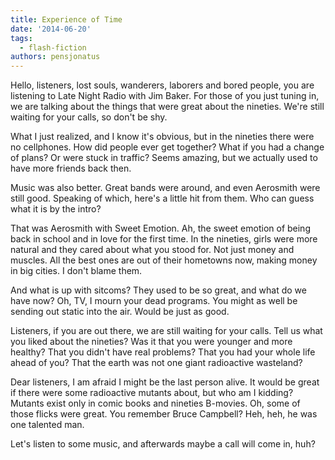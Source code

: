 ```yaml
---
title: Experience of Time
date: '2014-06-20'
tags:
  - flash-fiction
authors: pensjonatus
---
```


Hello, listeners, lost souls, wanderers, laborers and bored people, you are
listening to Late Night Radio with Jim Baker. For those of you just tuning in,
we are talking about the things that were great about the nineties. We're still
waiting for your calls, so don't be shy.

<!-- truncate -->

What I just realized, and I know it's obvious, but in the nineties there were no
cellphones. How did people ever get together? What if you had a change of plans?
Or were stuck in traffic? Seems amazing, but we actually used to have more
friends back then.

Music was also better. Great bands were around, and even Aerosmith were still
good. Speaking of which, here's a little hit from them. Who can guess what it is
by the intro?

That was Aerosmith with Sweet Emotion. Ah, the sweet emotion of being back in
school and in love for the first time. In the nineties, girls were more natural
and they cared about what you stood for. Not just money and muscles. All the
best ones are out of their hometowns now, making money in big cities. I don't
blame them.

And what is up with sitcoms? They used to be so great, and what do we have now?
Oh, TV, I mourn your dead programs. You might as well be sending out static into
the air. Would be just as good.

Listeners, if you are out there, we are still waiting for your calls. Tell us
what you liked about the nineties? Was it that you were younger and more
healthy? That you didn't have real problems? That you had your whole life ahead
of you? That the earth was not one giant radioactive wasteland?

Dear listeners, I am afraid I might be the last person alive. It would be great
if there were some radioactive mutants about, but who am I kidding? Mutants
exist only in comic books and nineties B-movies. Oh, some of those flicks were
great. You remember Bruce Campbell? Heh, heh, he was one talented man.

Let's listen to some music, and afterwards maybe a call will come in, huh?
